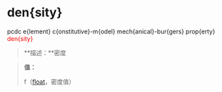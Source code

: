 # den{sity}
pcdc e{lement} c{onstitutive}-m{odel} mech{anical}-bur{gers} prop{erty} <span style='color: red;'>den{sity}</span>
> **描述：**密度

> 
> **值：**
> 
> f（[float](数据类型/float/)，密度值）

